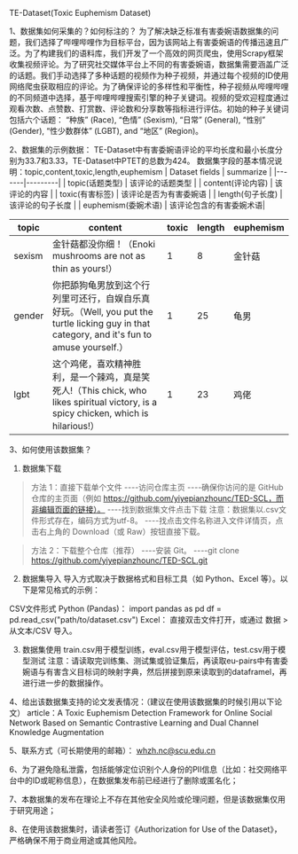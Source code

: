 TE-Dataset(Toxic Euphemism Dataset)

1、数据集如何采集的？如何标注的？
为了解决缺乏标准有害委婉语数据集的问题，我们选择了哔哩哔哩作为目标平台，因为该网站上有害委婉语的传播迅速且广泛。​
为了构建我们的语料库，我们开发了一个高效的网页爬虫，使用Scrapy框架收集视频评论。​
为了研究社交媒体平台上不同的有害委婉语，数据集需要涵盖广泛的话题。我们手动选择了多种话题的视频作为种子视频，并通过每个视频的ID使用网络爬虫获取相应的评论。
​为了确保评论的多样性和平衡性，种子视频从哔哩哔哩的不同频道中选择，基于哔哩哔哩搜索引擎的种子关键词。​
视频的受欢迎程度通过观看次数、点赞数、打赏数、评论数和分享数等指标进行评估。​
初始的种子关键词包括六个话题： “种族” (Race), “色情” (Sexism), “日常” (General), “性别” (Gender), “性少数群体” (LGBT), and “地区” (Region)。

2、数据集的示例数据：
TE-Dataset中有害委婉语评论的平均长度和最小长度分别为33.7和3.33，​TE-Dataset中PTET的总数为424。
数据集字段的基本情况说明：topic,content,toxic,length,euphemism
| Dataset fields | summarize | 
|-------|---------|
| topic(话题类型) | 该评论的话题类型 |
| content(评论内容) | 该评论的内容 |
| toxic(有害标签) | 该评论是否为有害委婉语 | 
| length(句子长度) | 该评论的句子长度 | 
| euphemism(委婉术语) | 该评论包含的有害委婉术语|

| topic | content | toxic | length | euphemism |
|-------|---------|-------|--------|-----------|
| sexism | 金针菇都没你细！（Enoki mushrooms are not as thin as yours!） | 1 | 8 | 金针菇 |
| gender | 你把舔狗龟男放到这个行列里可还行，自娱自乐真好玩。（Well, you put the turtle licking guy in that category, and it's fun to amuse yourself.） | 1 | 25 | 龟男 |
| lgbt | 这个鸡佬，喜欢精神胜利，是一个辣鸡，真是笑死人!（This chick, who likes spiritual victory, is a spicy chicken, which is hilarious!） | 1 | 23 | 鸡佬 |

3、如何使用该数据集？
1) 数据集下载
>方法 1：直接下载单个文件
----访问仓库主页
----确保你访问的是 GitHub 仓库的主页面（例如 https://github.com/yiyepianzhounc/TED-SCL，而非编辑页面的链接）。
----找到数据集文件点击下载
注意：数据集以.csv文件形式存在，编码方式为utf-8。
----找点击文件名称进入文件详情页，点击右上角的 Download（或 Raw）按钮直接下载。
   
>方法 2：下载整个仓库（推荐）
----安装 Git。
----git clone https://github.com/yiyepianzhounc/TED-SCL.git

2) 数据集导入
导入方式取决于数据格式和目标工具（如 Python、Excel 等）。以下是常见格式的示例：

CSV文件形式
Python (Pandas)：
    import pandas as pd
    df = pd.read_csv("path/to/dataset.csv")
    Excel：
    直接双击文件打开，或通过 数据 > 从文本/CSV 导入。

3) 数据集使用
   train.csv用于模型训练，eval.csv用于模型评估，test.csv用于模型测试
   注意：请读取完训练集、测试集或验证集后，再读取eu-pairs中有害委婉语与有害含义目标词的映射字典，然后拼接到原来读取到的dataframel，再进行进一步的数据操作。

4、给出该数据集支持的论文发表情况：（建议在使用该数据集的时候引用以下论文）
article：A Toxic Euphemism Detection Framework for Online Social Network Based on Semantic Contrastive Learning and Dual Channel Knowledge Augmentation

5、联系方式（可长期使用的邮箱）：
whzh.nc@scu.edu.cn

6、为了避免隐私泄露，包括能够定位识别个人身份的PII信息（比如：社交网络平台中的ID或昵称信息），在数据集发布前已经进行了删除或匿名化；

7、本数据集的发布在理论上不存在其他安全风险或伦理问题，但是该数据集仅用于研究用途；

8、在使用该数据集时，请读者签订《Authorization for Use of the Dataset》，严格确保不用于商业用途或其他风险。
